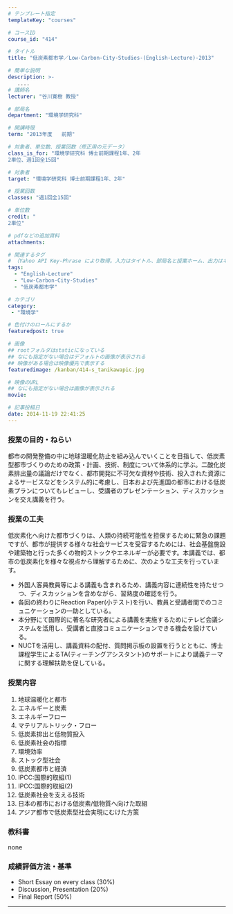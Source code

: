 ```yaml
---
# テンプレート指定
templateKey: "courses"

# コースID
course_id: "414"

# タイトル
title: "低炭素都市学／Low-Carbon-City-Studies-(English-Lecture)-2013"

# 簡単な説明
description: >-
   ....
# 講師名
lecturer: "谷川寛樹 教授"

# 部局名
department: "環境学研究科"

# 開講時限
term: "2013年度	前期"

# 対象者、単位数、授業回数（修正用の元データ）
class_is_for: "環境学研究科 博士前期課程1年、2年
2単位、週1回全15回"

# 対象者
target: "環境学研究科 博士前期課程1年、2年"

# 授業回数
classes: "週1回全15回"

# 単位数
credit: "
2単位"

# pdfなどの追加資料
attachments:

# 関連するタグ
# （Yahoo API Key-Phrase により取得。入力はタイトル、部局名と授業ホーム、出力はキーフレーズ（tags））
tags:
  - "English-Lecture"
  - "Low-Carbon-City-Studies"
  - "低炭素都市学"

# カテゴリ
category:
 - "環境学"

# 色付けのロールにするか
featuredpost: true

# 画像
## rootフォルダはstaticになっている
## なにも指定がない場合はデフォルトの画像が表示される
## 映像がある場合は映像優先で表示する
featuredimage: /kanban/414-s_tanikawapic.jpg

# 映像のURL
## なにも指定がない場合は画像が表示される
movie: 

# 記事投稿日
date: 2014-11-19 22:41:25
---
```


### 授業の目的・ねらい

都市の開発整備の中に地球温暖化防止を組み込んでいくことを目指して、低炭素型都市づくりのための政策・計画、技術、制度について体系的に学ぶ。二酸化炭素排出量の議論だけでなく、都市開発に不可欠な資材や技術、投入された資源によるサービスなどをシステム的に考慮し、日本および先進国の都市における低炭素プランについてもレビューし、受講者のプレゼンテーション、ディスカッションを交え講義を行う。


### 授業の工夫

低炭素化へ向けた都市づくりは、人類の持続可能性を担保するために緊急の課題ですが、都市が提供する様々な社会サービスを受容するためには、社会基盤施設や建築物と行った多くの物的ストックやエネルギーが必要です。本講義では、都市の低炭素化を様々な視点から理解するために、次のような工夫を行っています。

* 外国人客員教員等による講義も含まれるため、講義内容に連続性を持たせつつ、ディスカッションを含めながら、習熟度の確認を行う。
* 各回の終わりにReaction Paper(小テスト)を行い、教員と受講者間でのコミュニケーションの一助としている。
* 本分野にて国際的に著名な研究者による講義を実施するためにテレビ会議システムを活用し、受講者と直接コミュニケーションできる機会を設けている。
* NUCTを活用し、講義資料の配付、質問掲示板の設置を行うとともに、博士課程学生によるTA(ティーチングアシスタント)のサポートにより講義テーマに関する理解扶助を促している。





### 授業内容

1. 地球温暖化と都市
2. エネルギーと炭素
3. エネルギーフロー
4. マテリアルトリック・フロー
5. 低炭素排出と低物質投入
6. 低炭素社会の指標
7. 環境効率
8. ストック型社会
9. 低炭素都市と経済
10. IPCC:国際的取組(1)
11. IPCC:国際的取組(2)
12. 低炭素社会を支える技術
13. 日本の都市における低炭素/低物質へ向けた取組
14. アジア都市で低炭素型社会実現にむけた方策

### 教科書

none











### 成績評価方法・基準

* Short Essay on every class (30%)
* Discussion, Presentation (20%)
* Final Report (50%)





-----